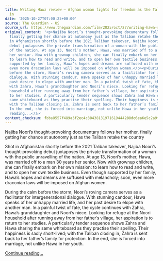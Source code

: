```yaml
---
title: Writing Hawa review – Afghan woman fights for freedom as the Taliban close
  in
date: '2025-10-27T07:00:25+00:00'
source: The Guardian - US
source_url: https://www.theguardian.com/film/2025/oct/27/writing-hawa-review-afghan-woman-liberation-taliban-documentary
original_content: '<p>Najiba Noori’s thought-provoking documentary follows her mother,
  finally getting her chance at autonomy just as the Taliban retake the country</p><p></p><p>Shot
  in Afghanistan shortly before the 2021 Taliban takeover, Najiba Noori’s thought-provoking
  debut juxtaposes the private transformation of a woman with the public unravelling
  of the nation. At age 13, Noori’s mother, Hawa, was married off to a man 30 years
  her senior. Now with grownup children, she can finally embark on her own mission:
  to learn how to read and write, and to open her own textile business. Even though
  supported by her family, Hawa’s hopes and dreams are suffused with melancholy; soon,
  even more draconian laws will be imposed on Afghan women.</p><p>During the calm
  before the storm, Noori’s roving camera serves as a facilitator for intergenerational
  dialogue. With stunning candour, Hawa speaks of her unhappy married life, and her
  past desire to elope with another man. In a painful twist of fate, the cycle continues
  with Zahra, Hawa’s granddaughter and Noori’s niece. Looking for refuge at the Noori
  household after running away from her father’s village, her aspiration is to return
  to her studies. A particularly tender sequence shows Zahra and Hawa sharing the
  same whiteboard as they practise their spelling. Their happiness is sadly short-lived;
  with the Taliban closing in, Zahra is sent back to her father’s family for protection.
  In the end, she is forced into marriage, not unlike Hawa in her youth.</p> <a href="https://www.theguardian.com/film/2025/oct/27/writing-hawa-review-afghan-woman-liberation-taliban-documentary">Continue
  reading...</a>'
content_checksum: fbba8557f489a3f2ec4c38438131971619444288dc6ea6e5c2a9f5815411c5f7
---
```


Najiba Noori’s thought-provoking documentary follows her mother, finally getting her chance at autonomy just as the Taliban retake the country

Shot in Afghanistan shortly before the 2021 Taliban takeover, Najiba Noori’s thought-provoking debut juxtaposes the private transformation of a woman with the public unravelling of the nation. At age 13, Noori’s mother, Hawa, was married off to a man 30 years her senior. Now with grownup children, she can finally embark on her own mission: to learn how to read and write, and to open her own textile business. Even though supported by her family, Hawa’s hopes and dreams are suffused with melancholy; soon, even more draconian laws will be imposed on Afghan women.

During the calm before the storm, Noori’s roving camera serves as a facilitator for intergenerational dialogue. With stunning candour, Hawa speaks of her unhappy married life, and her past desire to elope with another man. In a painful twist of fate, the cycle continues with Zahra, Hawa’s granddaughter and Noori’s niece. Looking for refuge at the Noori household after running away from her father’s village, her aspiration is to return to her studies. A particularly tender sequence shows Zahra and Hawa sharing the same whiteboard as they practise their spelling. Their happiness is sadly short-lived; with the Taliban closing in, Zahra is sent back to her father’s family for protection. In the end, she is forced into marriage, not unlike Hawa in her youth.

 [Continue reading...](https://www.theguardian.com/film/2025/oct/27/writing-hawa-review-afghan-woman-liberation-taliban-documentary)
